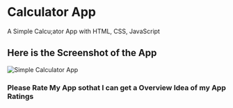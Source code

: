 # Calculator App

A Simple Calcu;ator App with HTML, CSS, JavaScript

## Here is the Screenshot of the App

![Simple Calculator App](https://awesomescreenshot.s3.amazonaws.com/image/5768501/52890215-37d65f1ca555e3f7126857c2e50a4c92.png?X-Amz-Algorithm=AWS4-HMAC-SHA256&X-Amz-Credential=AKIAJSCJQ2NM3XLFPVKA%2F20250211%2Fus-east-1%2Fs3%2Faws4_request&X-Amz-Date=20250211T082350Z&X-Amz-Expires=28800&X-Amz-SignedHeaders=host&X-Amz-Signature=22200570cdd807b39174c1976c074b8f526ba2d51b9a60ace3b3ff4a807f7e4e "Calculator App Preview")

### Please Rate My App sothat I can get a Overview Idea of my App Ratings
